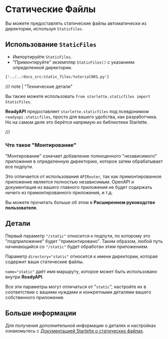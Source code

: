 # Статические Файлы

Вы можете предоставлять статические файлы автоматически из директории, используя `StaticFiles`.

## Использование `StaticFiles`

- Импортируйте `StaticFiles`.
- "Примонтируйте" экземпляр `StaticFiles()` с указанием определенной директории.

```Python hl_lines="2  6"
{!../../docs_src/static_files/tutorial001.py!}
```

/// note | "Технические детали"

Вы также можете использовать `from starlette.staticfiles import StaticFiles`.

**ReadyAPI** предоставляет `starlette.staticfiles` под псевдонимом `readyapi.staticfiles`, просто для вашего удобства, как разработчика. Но на самом деле это берётся напрямую из библиотеки Starlette.

///

### Что такое "Монтирование"

"Монтирование" означает добавление полноценного "независимого" приложения в определенную директорию, которое затем обрабатывает все подпути.

Это отличается от использования `APIRouter`, так как примонтированное приложение является полностью независимым.
OpenAPI и документация из вашего главного приложения не будет содержать ничего из примонтированного приложения, и т.д.

Вы можете прочитать больше об этом в **Расширенном руководстве пользователя**.

## Детали

Первый параметр `"/static"` относится к подпути, по которому это "подприложение" будет "примонтировано". Таким образом, любой путь начинающийся со `"/static"` будет обработан этим приложением.

Параметр `directory="static"` относится к имени директории, которая содержит ваши статические файлы.

`name="static"` даёт имя маршруту, которое может быть использовано внутри **ReadyAPI**.

Все эти параметры могут отличаться от "`static`", настройте их в соответствии с вашими нуждами и конкретными деталями вашего собственного приложения.

## Больше информации

Для получения дополнительной информации о деталях и настройках ознакомьтесь с <a href="https://www.starlette.io/staticfiles/" class="external-link" target="_blank">Документацией Starlette о статических файлах</a>.
